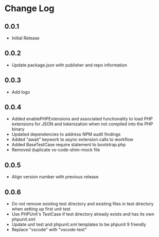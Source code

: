 # Change Log
## 0.0.1
- Initial Release
## 0.0.2
- Update package.json with publisher and repo information
## 0.0.3
- Add logo
## 0.0.4
- Added enablePHPExtensions and associated functionality to load PHP extensions for JSON and tokenization when not compiled into the PHP binary
- Updated dependencies to address NPM audit findings
- Added "await" keywork to async extension calls to workflow
- Added BaseTestCase require statement to bootstrap.php
- Removed duplicate vs-code-shim-mock file
## 0.0.5
- Align version number with previous release
## 0.0.6
- Do not remove existing test directory and existing files in test directory when setting up first unit test
- Use PHPUnit's TestCase if test directory already exists and has its own phpunit.xml
- Update unit test and phpunit.xml templates to be phpunit 9 friendly
- Replace "vscode" with "vscode-test"